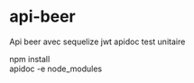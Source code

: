# api-beer
Api beer avec sequelize jwt apidoc test unitaire 

npm install <br>
apidoc -e node_modules
